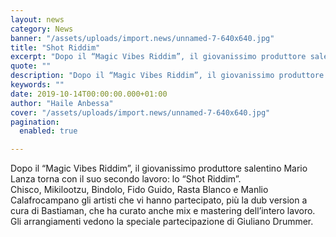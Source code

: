 ```yaml
---
layout: news
category: News
banner: "/assets/uploads/import.news/unnamed-7-640x640.jpg"
title: "Shot Riddim"
excerpt: "Dopo il “Magic Vibes Riddim”, il giovanissimo produttore salentino Mario Lanza torna con il suo secondo lavoro: lo “Shot Riddim”. Chisco, Mikilootzu, Bindolo, Fido Guido, Rasta Blanco e Manlio Calafrocampano gli artisti che vi hanno partecipato, più la dub version a cura di Bastiaman, che ha curato anche mix e mastering dell’intero lavoro. Gli arrangiamenti [&hellip"
quote: ""
description: "Dopo il “Magic Vibes Riddim”, il giovanissimo produttore salentino Mario Lanza torna con il suo secondo lavoro: lo “Shot Riddim”. Chisco, Mikilootzu, Bindolo, Fido Guido, Rasta Blanco e Manlio Calafrocampano gli artisti che vi hanno partecipato, più la dub version a cura di Bastiaman, che ha curato anche mix e mastering dell’intero lavoro. Gli arrangiamenti [&hellip"
keywords: ""
date: 2019-10-14T00:00:00.000+01:00
author: "Haile Anbessa"
cover: "/assets/uploads/import.news/unnamed-7-640x640.jpg"
pagination:
  enabled: true

---
```


Dopo il “Magic Vibes Riddim”, il giovanissimo produttore salentino Mario Lanza torna con il suo secondo lavoro: lo “Shot Riddim”.  
Chisco, Mikilootzu, Bindolo, Fido Guido, Rasta Blanco e Manlio Calafrocampano gli artisti che vi hanno partecipato, più la dub version a cura di Bastiaman, che ha curato anche mix e mastering dell’intero lavoro.  
Gli arrangiamenti vedono la speciale partecipazione di Giuliano Drummer.